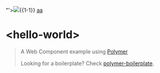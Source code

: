 "'><img src=x onerror=alert(1)>{{1-1}}
<a href="javascript:alert(1)">aa</a>

# &lt;hello-world&gt;

> A Web Component example using [Polymer](javascript:alert(document.domain))
>
> Looking for a boilerplate? Check [polymer-boilerplate](javascript:alert(document.domain)).
